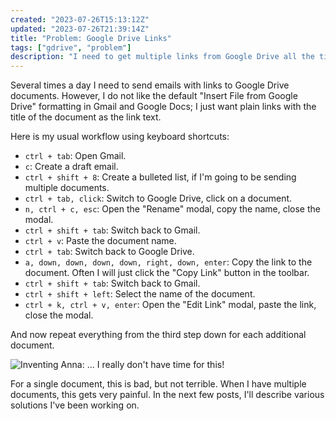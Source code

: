 ```yaml
---
created: "2023-07-26T15:13:12Z"
updated: "2023-07-26T21:39:14Z"
title: "Problem: Google Drive Links"
tags: ["gdrive", "problem"]
description: "I need to get multiple links from Google Drive all the time."
---
```


Several times a day I need to send emails with links to Google Drive documents. However, I do not like the default "Insert File from Google Drive" formatting in Gmail and Google Docs; I just want plain links with the title of the document as the link text.

Here is my usual workflow using keyboard shortcuts:

- `ctrl + tab`: Open Gmail.
- `c`: Create a draft email.
- `ctrl + shift + 8`: Create a bulleted list, if I'm going to be sending multiple documents.
- `ctrl + tab, click`: Switch to Google Drive, click on a document.
- `n, ctrl + c, esc`: Open the "Rename" modal, copy the name, close the modal.
- `ctrl + shift + tab`: Switch back to Gmail.
- `ctrl + v`: Paste the document name.
- `ctrl + tab`: Switch back to Google Drive.
- `a, down, down, down, down, right, down, enter`: Copy the link to the document. Often I will just click the "Copy Link" button in the toolbar.
- `ctrl + shift + tab`: Switch back to Gmail.
- `ctrl + shift + left`: Select the name of the document.
- `ctrl + k, ctrl + v, enter`: Open the "Edit Link" modal, paste the link, close the modal.

And now repeat everything from the third step down for each additional document.

<img src="/static/assets/inventing-anna-no-time.gif" alt="Inventing Anna: ... I really don't have time for this!" />

For a single document, this is bad, but not terrible. When I have multiple documents, this gets very painful. In the next few posts, I'll describe various solutions I've been working on.
